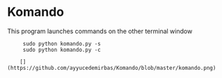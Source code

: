 # Komando
This program launches commands on the other terminal window


         sudo python komando.py -s
         sudo python komando.py -c
         
        [](https://github.com/ayyucedemirbas/Komando/blob/master/komando.png)
     

